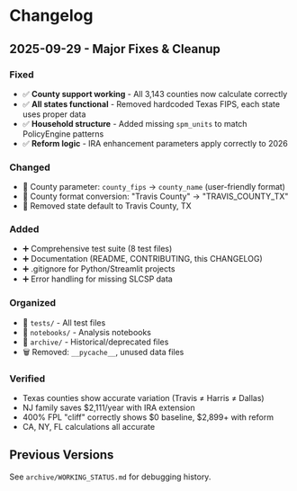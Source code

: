 # Changelog

## 2025-09-29 - Major Fixes & Cleanup

### Fixed
- ✅ **County support working** - All 3,143 counties now calculate correctly
- ✅ **All states functional** - Removed hardcoded Texas FIPS, each state uses proper data
- ✅ **Household structure** - Added missing `spm_units` to match PolicyEngine patterns
- ✅ **Reform logic** - IRA enhancement parameters apply correctly to 2026

### Changed
- 🔄 County parameter: `county_fips` → `county_name` (user-friendly format)
- 🔄 County format conversion: "Travis County" → "TRAVIS_COUNTY_TX" 
- 🔄 Removed state default to Travis County, TX

### Added
- ➕ Comprehensive test suite (8 test files)
- ➕ Documentation (README, CONTRIBUTING, this CHANGELOG)
- ➕ .gitignore for Python/Streamlit projects
- ➕ Error handling for missing SLCSP data

### Organized
- 📁 `tests/` - All test files
- 📁 `notebooks/` - Analysis notebooks  
- 📁 `archive/` - Historical/deprecated files
- 🗑️ Removed: `__pycache__`, unused data files

### Verified
- Texas counties show accurate variation (Travis ≠ Harris ≠ Dallas)
- NJ family saves $2,111/year with IRA extension
- 400% FPL "cliff" correctly shows $0 baseline, $2,899+ with reform
- CA, NY, FL calculations all accurate

## Previous Versions

See `archive/WORKING_STATUS.md` for debugging history.
